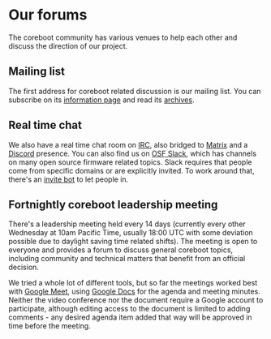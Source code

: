 # Our forums

The coreboot community has various venues to help each other and discuss the
direction of our project.

## Mailing list

The first address for coreboot related discussion is our mailing list.
You can subscribe on its
[information page](https://mail.coreboot.org/postorius/lists/coreboot.coreboot.org/) and
read its
[archives](https://mail.coreboot.org/hyperkitty/list/coreboot@coreboot.org/).

## Real time chat

We also have a real time chat room on [IRC](ircs://irc.libera.chat/#coreboot),
also bridged to [Matrix](https://matrix.to/#/#coreboot:matrix.org) and a
[Discord](https://discord.gg/JqT8NM5Zbg) presence. You can also find us on
[OSF Slack](https://osfw.slack.com/), which has channels on many open source
firmware related topics. Slack requires that people come from specific domains
or are explicitly invited. To work around that, there's an
[invite bot](https://slack.osfw.dev/) to let people in.

## Fortnightly coreboot leadership meeting

There's a leadership meeting held every 14 days (currently every other
Wednesday at 10am Pacific Time, usually 18:00 UTC with some deviation
possible due to daylight saving time related shifts). The meeting
is open to everyone and provides a forum to discuss general coreboot
topics, including community and technical matters that benefit from
an official decision.

We tried a whole lot of different tools, but so far the meetings worked
best with [Google Meet](https://meet.google.com/pyt-newq-rbb),
using [Google Docs](https://docs.google.com/document/d/1NRXqXcLBp5pFkHiJbrLdv3Spqh1Hu086HYkKrgKjeDQ/edit)
for the agenda and meeting minutes. Neither the video conference nor
the document require a Google account to participate, although editing
access to the document is limited to adding comments - any desired
agenda item added that way will be approved in time before the meeting.
